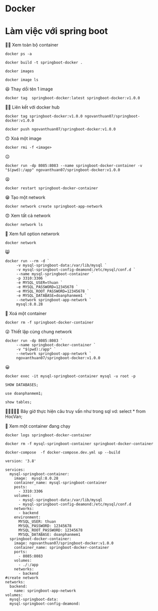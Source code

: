 # Docker
# Làm việc với spring boot
🐱‍🚀 Xem toàn bộ container
```
docker ps -a
```

```
docker build -t springboot-docker . 
```

```
docker images
```

```
docker image ls
```
😆 Thay dổi tên 1 image
```
docker tag  springboot-docker:latest springboot-docker:v1.0.0
```
🐱‍👓 Liên kết với docker hub
```
docker tag springboot-docker:v1.0.0 ngovanthuan07/springboot-docker:v1.0.0
```

```
docker push ngovanthuan07/springboot-docker:v1.0.0
```
🙃 Xoá một image
```
docker rmi -f <image>
```
😉
```
docker run -dp 8085:8083 --name springboot-docker-container -v "$(pwd):/app" ngovanthuan07/springboot-docker:v1.0.0
```
😫
```
docker restart springboot-docker-container
```
😁 Tạo một network
```
docker network create springboot-app-network
```
😍 Xem tất cả network
```
docker network ls
```
🧐 Xem full option netwrork
```
docker network
```
😸
```
docker run --rm -d `
     -v mysql-springboot-data:/var/lib/mysql `
     -v mysql-springboot-config-deamond:/etc/mysql/conf.d `
     --name mysql-springboot-container `
     -p 3310:3306 `
     -e MYSQL_USER=thuan `
     -e MYSQL_PASSWORD=12345678 `
     -e MYSQL_ROOT_PASSWORD=12345678 `
     -e MYSQL_DATABASE=doanphanmem1 `
     --network springboot-app-network `
     mysql:8.0.28
```
👏 Xoá một container
```
docker rm -f springboot-docker-container
```

😜 Thiết lập cùng chung network
```
docker run -dp 8085:8083 `
     --name springboot-docker-container `
     -v "$(pwd):/app" `
     --network springboot-app-network `
     ngovanthuan07/springboot-docker:v1.0.0
```
😀
```
docker exec -it mysql-springboot-container mysql -u root -p
```
```
SHOW DATABASES;
```
```
use doanphanmem1;
```
```
show tables;
```
🍗🍗🍗🍗🍗 Bây giờ thực hiện câu truy vấn như trong sql vd: select * from HocVan;

🤔 Xem một container đang chạy
```
docker logs springboot-docker-container
```

```
docker rm -f mysql-springboot-container springboot-docker-container
```
```
docker-compose  -f docker-compose.dev.yml up --build
```
```
version: '3.8'

services:
  mysql-springboot-container:
    image:  mysql:8.0.28
    container_name: mysql-springboot-container
    posts:
      - 3310:3306
    volumes:
      - mysql-springboot-data:/var/lib/mysql
      - mysql-springboot-config-deamond:/etc/mysql/conf.d
    networks:
      - backend
    environment:
      MYSQL_USER: thuan 
      MYSQL_PASSWORD: 12345678 
      MYSQL_ROOT_PASSWORD: 12345678 
      MYSQL_DATABASE: doanphanmem1 
  springboot-docker-container:
    image: ngovanthuan07/springboot-docker:v1.0.0
    container_name: springboot-docker-container
    ports:
      - 8085:8083
    volumes:
      - ./:/app
    networks:
      - backend
#create network
networks:
  backend:
    name: springboot-app-network
volumes:
  mysql-springboot-data:
  mysql-springboot-config-deamond:
```
